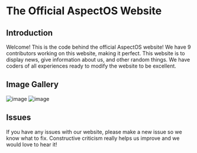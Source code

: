 # The Official AspectOS Website

## Introduction
Welcome! This is the code behind the official AspectOS website! We have 9 contributors working on this website, making it perfect. This website is to display news, give information about us, and other random things. We have coders of all experiences ready to modify the website to be excellent.

## Image Gallery

![image](https://raw.githubusercontent.com/AspectOS/aspectos.github.io/main/images/Screenshot%202022-04-21%208.06.44%20PM.png)
![image](https://raw.githubusercontent.com/AspectOS/aspectos.github.io/main/images/Screenshot%202022-04-21%208.08.02%20PM.png)

## Issues
If you have any issues with our website, please make a new issue so we know what to fix. Constructive criticism really helps us improve and we would love to hear it!
